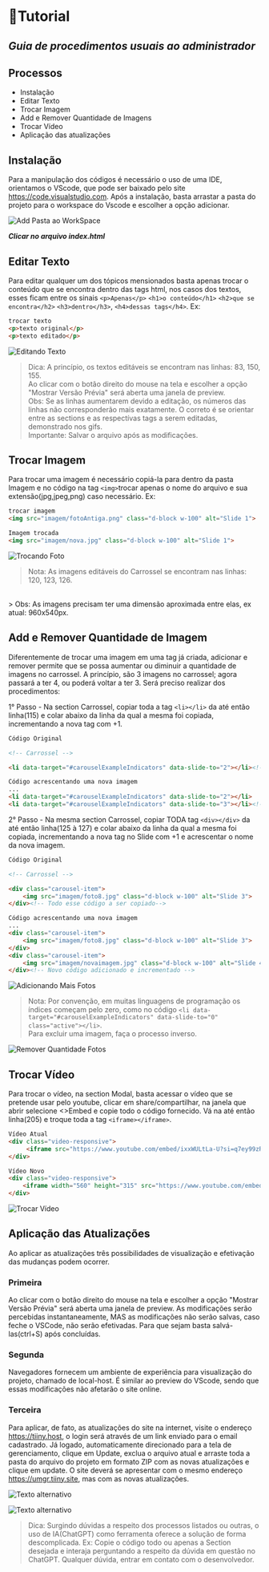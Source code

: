 # 📙Tutorial
## _Guia de procedimentos usuais ao administrador_

## Processos

- Instalação
- Editar Texto
- Trocar Imagem
- Add e Remover Quantidade de Imagens
- Trocar Vídeo
- Aplicação das atualizações

## Instalação
Para a manipulação dos códigos é necessário o uso de uma IDE, orientamos o VScode, que pode ser baixado pelo site https://code.visualstudio.com. 
Após a instalação, basta arrastar a pasta do projeto para o workspace do Vscode e escolher a opção adicionar.

![Add Pasta ao WorkSpace](./img/addpasta.png)


***Clicar no arquivo index.html***

 
## Editar Texto
Para editar qualquer um dos tópicos mensionados basta apenas trocar o conteúdo que se encontra dentro das tags html, nos casos dos textos, esses ficam entre os sinais `<p>Apenas</p>` `<h1>o conteúdo</h1>` `<h2>que se encontra</h2>` `<h3>dentro</h3>`, `<h4>dessas tags</h4>`. Ex:
```html
trocar texto
<p>texto original</p>
<p>texto editado</p>
```
![Editando Texto](Gifs/NovoTexto.gif)

> Dica: A princípio, os textos editáveis se encontram nas linhas: 83, 150, 155.<br> Ao clicar com o botão direito do mouse na tela e escolher a opção "Mostrar Versão Prévia" será aberta uma janela de preview.<br>
> Obs: Se as linhas aumentarem devido a editação, os números das linhas não corresponderão mais exatamente. O correto é se orientar entre as sections e as respectívas tags a serem editadas, demonstrado nos gifs.<br> 
> Importante: Salvar o arquivo após as modificações.

## Trocar Imagem
Para trocar uma imagem é necessário copiá-la para dentro da pasta Imagem e no código na tag `<img>`trocar apenas o nome do arquivo e sua extensão(jpg,jpeg,png) caso necessário. Ex:

```html
trocar imagem
<img src="imagem/fotoAntiga.png" class="d-block w-100" alt="Slide 1">

Imagem trocada
<img src="imagem/nova.jpg" class="d-block w-100" alt="Slide 1">
```
![Trocando Foto](Gifs/NovaFoto.gif)

> Nota: As imagens editáveis do Carrossel se encontram nas linhas: 120, 123, 126.
<br> 
> Obs: As imagens precisam ter uma dimensão aproximada entre elas, ex atual: 960x540px.




## Add e Remover Quantidade de Imagem

Diferentemente de trocar uma imagem em uma tag já criada, adicionar e remover permite que se possa aumentar ou diminuir a quantidade de imagens no carrossel. A princípio, são 3 imagens no carrossel; agora passará a ter 4, ou poderá voltar a ter 3. Será preciso realizar dos procedimentos:

1° Passo - Na section Carrossel, copiar toda a tag `<li></li>` da até então linha(115) e colar abaixo da linha da qual a mesma foi copiada, incrementando a nova tag com +1.   

```html 
Código Original

<!-- Carrossel -->

<li data-target="#carouselExampleIndicators" data-slide-to="2"></li><!-- Apenas essa linha do código a ser copiada-->

Código acrescentando uma nova imagem
...
<li data-target="#carouselExampleIndicators" data-slide-to="2"></li>
<li data-target="#carouselExampleIndicators" data-slide-to="3"></li><!-- Novo código adicionado e incrementado -->
```

2° Passo - Na mesma section Carrossel, copiar TODA tag `<div></div>` da até então linha(125 à 127) e colar abaixo da linha da qual a mesma foi copiada, incrementando a nova tag no Slide com +1 e acrescentar o nome da nova imagem.

```html 
Código Original

<!-- Carrossel -->

<div class="carousel-item">
    <img src="imagem/foto8.jpg" class="d-block w-100" alt="Slide 3">
</div><!-- Todo esse código a ser copiado-->

Código acrescentando uma nova imagem
...
<div class="carousel-item">
    <img src="imagem/foto8.jpg" class="d-block w-100" alt="Slide 3">
</div>
<div class="carousel-item">
    <img src="imagem/novaimagem.jpg" class="d-block w-100" alt="Slide 4">
</div><!-- Novo código adicionado e incrementado -->
```

![Adicionando Mais Fotos](Gifs/AddFoto.gif)

> Nota: Por convenção, em muitas linguagens de programação os índices começam pelo zero, como no código `<li data-target="#carouselExampleIndicators" data-slide-to="0" class="active"></li>`. <br>
> Para excluir uma imagem, faça o processo inverso.
 

![Remover Quantidade Fotos](Gifs/RemoverQtdFoto.gif)



## Trocar Vídeo
Para trocar o vídeo, na section Modal, basta acessar o vídeo que se pretende usar pelo youtube, clicar em share/compartilhar, na janela que abrir selecione <>Embed e copie todo o código fornecido. Vá na até então linha(205) e troque toda a tag `<iframe></iframe>`.

```html 
Vídeo Atual
<div class="video-responsive">
     <iframe src="https://www.youtube.com/embed/ixxWULtLa-U?si=q7ey99zRUto9XMf2" title="YouTube video player" frameborder="0" allow="accelerometer; autoplay; clipboard-write; encrypted-media; gyroscope; picture-in-picture; web-share" referrerpolicy="strict-origin-when-cross-origin" allowfullscreen></iframe>
</div>

Vídeo Novo
<div class="video-responsive">
    <iframe width="560" height="315" src="https://www.youtube.com/embed/mMYmzlK7Kno?si=ZP5dRv1d5x0izO6g" title="YouTube video player" frameborder="0" allow="accelerometer; autoplay; clipboard-write; encrypted-media; gyroscope; picture-in-picture; web-share" referrerpolicy="strict-origin-when-cross-origin" allowfullscreen></iframe>
</div>

```

![Trocar Vídeo](Gifs/TrocarVideo.gif)


## Aplicação das Atualizações
Ao aplicar as atualizações três possibilidades de visualização e efetivação das mudanças podem ocorrer.

### Primeira

Ao clicar com o botão direito do mouse na tela e escolher a opção "Mostrar Versão Prévia" será aberta uma janela de preview. As modificações serão percebidas instantaneamente, MAS as modificações não serão salvas, caso feche o VSCode, não serão efetivadas. Para que sejam basta salvá-las(ctrl+S) após concluídas.  

### Segunda
Navegadores fornecem um ambiente de experiência para visualização do projeto, chamado de local-host. É similar ao preview do VScode, sendo que essas modificações não afetarão o site online. 

### Terceira
Para aplicar, de fato, as atualizações do site na internet, visite o endereço https://tiiny.host, o login será através de um link enviado para o email cadastrado. Já logado, automaticamente direcionado para a tela de gerenciamento, clique em Update, exclua o arquivo atual e arraste toda a pasta do arquivo do projeto em formato ZIP com as novas atualizações e clique em update. O site deverá se apresentar com o mesmo endereço https://umgr.tiiny.site, mas com as novas atualizações.  

![Texto alternativo](/img/update.png)

![Texto alternativo](/img/removerEupdate.png)



> Dica: Surgindo dúvidas a respeito dos processos listados ou outras, o uso de IA(ChatGPT) como ferramenta oferece a solução de forma descomplicada. Ex: Copie o código todo ou apenas a Section desejada e interaja perguntando a respeito da dúvida em questão no ChatGPT. 
Qualquer dúvida, entrar em contato com o desenvolvedor.    
